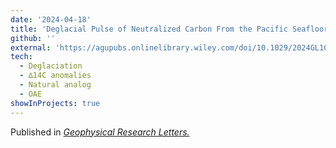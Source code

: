 ```yaml
---
date: '2024-04-18'
title: 'Deglacial Pulse of Neutralized Carbon From the Pacific Seafloor: A Natural Analog for Ocean Alkalinity Enhancement?'
github: ''
external: 'https://agupubs.onlinelibrary.wiley.com/doi/10.1029/2024GL108271'
tech:
  - Deglaciation
  - ∆14C anomalies
  - Natural analog
  - OAE
showInProjects: true
---
```


Published in [*Geophysical Research Letters.*](https://agupubs.onlinelibrary.wiley.com/doi/10.1029/2024GL108271)
